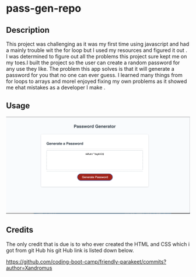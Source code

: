 # pass-gen-repo

## Description

This project was challenging as it was my first time using javascript and had a mainly trouble wit the for loop  but I used my resources and figured it out . I was determined to figure out all the problems this project sure kept me on my toes.I built the project so the user can create a random password for any use they like. The problem this app solves is that it will generate a password for you that no one can ever guess. I learned many things from for loops to arrays and moreI enjoyed fixing my own problems as it showed me ehat mistakes as a developer I make .
## Usage


![screenshot of website page](assets/picOfpassGen.png)

## Credits

The only credit that is due is to who ever created the HTML and CSS which i got from git Hub his git Hub link is listed down below.

https://github.com/coding-boot-camp/friendly-parakeet/commits?author=Xandromus
